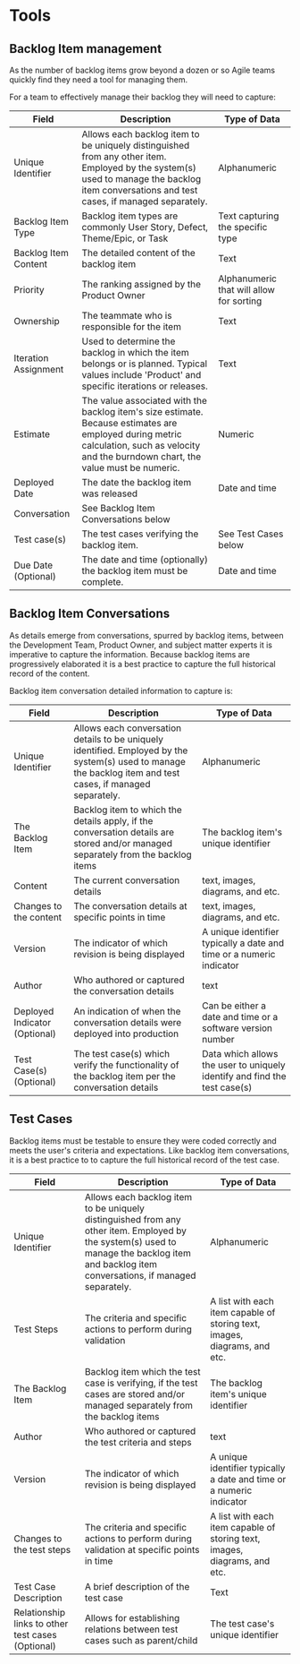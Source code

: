 # Tools

## Backlog Item management
As the number of backlog items grow beyond a dozen or so Agile teams quickly find they need a tool for managing them.

For a team to effectively manage their backlog they will need to capture:

|   Field   |     Description   |     Type of Data   |
|   -------   |   -------------   |   --------------   |
|   Unique Identifier   |     Allows each backlog item to be uniquely distinguished from any other item. Employed by the system(s) used to manage the backlog item conversations and test cases, if managed separately.   |     Alphanumeric |
|   Backlog Item Type   |     Backlog item types are commonly User Story, Defect, Theme/Epic, or Task   |     Text capturing the specific type |
|   Backlog Item Content   |     The detailed content of the backlog item   |     Text |
|   Priority   |     The ranking assigned by the Product Owner   |     Alphanumeric that will allow for sorting |
|   Ownership   |     The teammate who is responsible for the item   |     Text |
|   Iteration Assignment   |     Used to determine the backlog in which the item belongs or is planned. Typical values include 'Product' and specific iterations or releases.   |     Text |
|   Estimate   |     The value associated with the backlog item's size estimate. Because estimates are employed during metric calculation, such as velocity and the burndown chart, the value must be numeric.   |     Numeric |
|   Deployed Date   |     The date the backlog item was released    |     Date and time |
|   Conversation   |     See Backlog Item Conversations below|   |
|   Test case(s)   |     The test cases verifying the backlog item.   |     See Test Cases below |
|   Due Date (Optional)   |     The date and time (optionally) the backlog item must be complete.   |     Date and time |


## Backlog Item Conversations
As details emerge from conversations, spurred by backlog items, between the Development Team, Product Owner, and subject matter experts it is imperative to capture the information. Because backlog items are progressively elaborated it is a best practice to capture the full historical record of the content.

Backlog item conversation detailed information to capture is:

|   Field   |     Description   |     Type of Data |
|   -------   |   -------------   |   --------------   |
|   Unique Identifier   |     Allows each conversation details to be uniquely identified. Employed by the system(s) used to manage the backlog item and test cases, if managed separately.   |     Alphanumeric |
|   The Backlog Item   |     Backlog item to which the details apply, if the conversation details are stored and/or managed separately from the backlog items   |     The backlog item's unique identifier |
|   Content   |     The current conversation details   |     text, images, diagrams, and etc. |
|   Changes to the content   |     The conversation details at specific points in time   |     text, images, diagrams, and etc. |
|   Version   |     The indicator of which revision is being displayed   |     A unique identifier typically a date and time or a numeric indicator |
|   Author   |     Who authored or captured the conversation details   |     text |
|   Deployed Indicator (Optional)   |     An indication of when the conversation details were deployed into production   |     Can be either a date and time or a software version number |
|   Test Case(s) (Optional)   |     The test case(s) which verify the functionality of the backlog item per the conversation details   |     Data which allows the user to uniquely identify and find the test case(s) |

## Test Cases
Backlog items must be testable to ensure they were coded correctly and meets the user's criteria and expectations. Like backlog item conversations, it is a best practice to to capture the full historical record of the test case.

|   Field   |     Description   |     Type of Data |
|   -------   |   -------------   |   --------------   |
|   Unique Identifier   |     Allows each backlog item to be uniquely distinguished from any other item. Employed by the system(s) used to manage the backlog item and backlog item conversations, if managed separately.   |     Alphanumeric |
|   Test Steps   |     The criteria and specific actions to perform during validation   |     A list with each item capable of storing text, images, diagrams, and etc. |
|   The Backlog Item   |     Backlog item which the test case is verifying, if the test cases are stored and/or managed separately from the backlog items   |     The backlog item's unique identifier |
|   Author   |     Who authored or captured the test criteria and steps   |     text |
|   Version   |     The indicator of which revision is being displayed   |     A unique identifier typically a date and time or a numeric indicator |
|   Changes to the test steps   |     The criteria and specific actions to perform during validation at specific points in time   |     A list with each item capable of storing text, images, diagrams, and etc. |
|   Test Case Description   |     A brief description of the test case   |     Text |
|   Relationship links to other test cases (Optional)   |     Allows for establishing relations between test cases such as parent/child   |     The test case's unique identifier |

